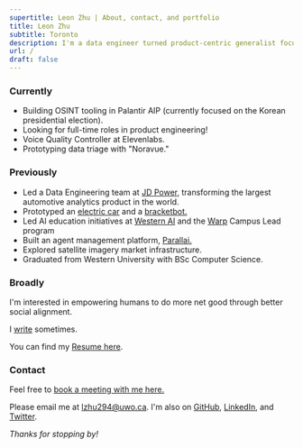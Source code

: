 ```yaml
---
supertitle: Leon Zhu | About, contact, and portfolio
title: Leon Zhu
subtitle: Toronto
description: I'm a data engineer turned product-centric generalist focused on social engineering.
url: /
draft: false
---
```



### Currently

- Building OSINT tooling in Palantir AIP (currently focused on the Korean presidential election).
- Looking for full-time roles in product engineering!
- Voice Quality Controller at Elevenlabs.
- Prototyping data triage with "Noravue."


### Previously

- Led a Data Engineering team at [JD Power](/portfolio/jdpower), transforming the largest automotive analytics product in the world.
- Prototyped an [electric car](/portfolio/regen) and a <a href="https://x.com/sincethestudy/status/1889740418784334241" class="button ~info">bracketbot.</a>
- Led AI education initiatives at [Western AI](/portfolio/wai) and the [Warp](/portfolio/warp) Campus Lead program
- Built an agent management platform, <a href="https://parallai.com" class="button ~info">Parallai.</a>
- Explored satellite imagery market infrastructure.
- Graduated from Western University with BSc Computer Science.

### Broadly

I'm interested in empowering humans to do more net good through better social alignment. 

I [write](/blog) sometimes.

You can find my [Resume here](/resume).


### Contact

Feel free to <a href="https://cal.com/leonz" class="button ~info">book a meeting with me here.</a>

Please email me at [lzhu294@uwo.ca](mailto:bnleonz@gmail.com). I'm also on [GitHub](https://github.com/lehzhu), [LinkedIn](https://www.linkedin.com/in/leon-zhu/), and [Twitter](https://x.com/towheretobegin). 



_Thanks for stopping by!_
